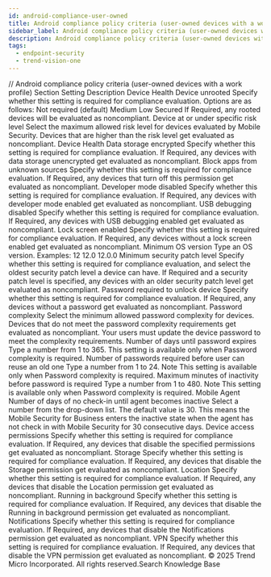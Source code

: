 ```yaml
---
id: android-compliance-user-owned
title: Android compliance policy criteria (user-owned devices with a work profile)
sidebar_label: Android compliance policy criteria (user-owned devices with a work profile)
description: Android compliance policy criteria (user-owned devices with a work profile)
tags:
  - endpoint-security
  - trend-vision-one
---
```


/*<![CDATA[*/ $('#title').html($('meta[name=map-description]').attr('content')); /*]]>*/ Android compliance policy criteria (user-owned devices with a work profile) Section Setting Description Device Health Device unrooted Specify whether this setting is required for compliance evaluation. Options are as follows: Not required (default) Medium Low Secured If Required, any rooted devices will be evaluated as noncompliant. Device at or under specific risk level Select the maximum allowed risk level for devices evaluated by Mobile Security. Devices that are higher than the risk level get evaluated as noncompliant. Device Health Data storage encrypted Specify whether this setting is required for compliance evaluation. If Required, any devices with data storage unencrypted get evaluated as noncompliant. Block apps from unknown sources Specify whether this setting is required for compliance evaluation. If Required, any devices that turn off this permission get evaluated as noncompliant. Developer mode disabled Specify whether this setting is required for compliance evaluation. If Required, any devices with developer mode enabled get evaluated as noncompliant. USB debugging disabled Specify whether this setting is required for compliance evaluation. If Required, any devices with USB debugging enabled get evaluated as noncompliant. Lock screen enabled Specify whether this setting is required for compliance evaluation. If Required, any devices without a lock screen enabled get evaluated as noncompliant. Minimum OS version Type an OS version. Examples: 12 12.0 12.0.0 Minimum security patch level Specify whether this setting is required for compliance evaluation, and select the oldest security patch level a device can have. If Required and a security patch level is specified, any devices with an older security patch level get evaluated as noncompliant. Password required to unlock device Specify whether this setting is required for compliance evaluation. If Required, any devices without a password get evaluated as noncompliant. Password complexity Select the minimum allowed password complexity for devices. Devices that do not meet the password complexity requirements get evaluated as noncompliant. Your users must update the device password to meet the complexity requirements. Number of days until password expires Type a number from 1 to 365. This setting is available only when Password complexity is required. Number of passwords required before user can reuse an old one Type a number from 1 to 24. Note This setting is available only when Password complexity is required. Maximum minutes of inactivity before password is required Type a number from 1 to 480. Note This setting is available only when Password complexity is required. Mobile Agent Number of days of no check-in until agent becomes inactive Select a number from the drop-down list. The default value is 30. This means the Mobile Security for Business enters the inactive state when the agent has not check in with Mobile Security for 30 consecutive days. Device access permissions Specify whether this setting is required for compliance evaluation. If Required, any devices that disable the specified permissions get evaluated as noncompliant. Storage Specify whether this setting is required for compliance evaluation. If Required, any devices that disable the Storage permission get evaluated as noncompliant. Location Specify whether this setting is required for compliance evaluation. If Required, any devices that disable the Location permission get evaluated as noncompliant. Running in background Specify whether this setting is required for compliance evaluation. If Required, any devices that disable the Running in background permission get evaluated as noncompliant. Notifications Specify whether this setting is required for compliance evaluation. If Required, any devices that disable the Notifications permission get evaluated as noncompliant. VPN Specify whether this setting is required for compliance evaluation. If Required, any devices that disable the VPN permission get evaluated as noncompliant. © 2025 Trend Micro Incorporated. All rights reserved.Search Knowledge Base